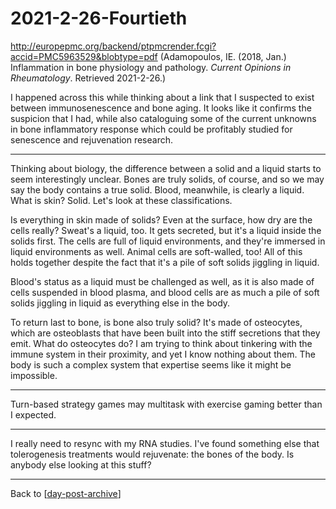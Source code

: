 # 2021-2-26-Fourtieth

http://europepmc.org/backend/ptpmcrender.fcgi?accid=PMC5963529&blobtype=pdf (Adamopoulos, IE.  (2018, Jan.)  Inflammation in bone physiology and pathology.  *Current Opinions in Rheumatology*.  Retrieved 2021-2-26.)

I happened across this while thinking about a link that I suspected to exist between immunosenescence and bone aging.  It looks like it confirms the suspicion that I had, while also cataloguing some of the current unknowns in bone inflammatory response which could be profitably studied for senescence and rejuvenation research.

---

Thinking about biology, the difference between a solid and a liquid starts to seem interestingly unclear.  Bones are truly solids, of course, and so we may say the body contains a true solid.  Blood, meanwhile, is clearly a liquid.  What is skin?  Solid.  Let's look at these classifications.

Is everything in skin made of solids?  Even at the surface, how dry are the cells really?  Sweat's a liquid, too.  It gets secreted, but it's a liquid inside the solids first.  The cells are full of liquid environments, and they're immersed in liquid environments as well.  Animal cells are soft-walled, too!  All of this holds together despite the fact that it's a pile of soft solids jiggling in liquid.  

Blood's status as a liquid must be challenged as well, as it is also made of cells suspended in blood plasma, and blood cells are as much a pile of soft solids jiggling in liquid as everything else in the body.

To return last to bone, is bone also truly solid?  It's made of osteocytes, which are osteoblasts that have been built into the stiff secretions that they emit.  What do osteocytes do?  I am trying to think about tinkering with the immune system in their proximity, and yet I know nothing about them.  The body is such a complex system that expertise seems like it might be impossible.

---
Turn-based strategy games may multitask with exercise gaming better than I expected.

---
I really need to resync with my RNA studies.  I've found something else that tolerogenesis treatments would rejuvenate: the bones of the body.  Is anybody else looking at this stuff?

---
Back to [[day-post-archive]]

[//begin]: # "Autogenerated link references for markdown compatibility"
[day-post-archive]: day-post-archive.md "Day Post Archive"
[//end]: # "Autogenerated link references"